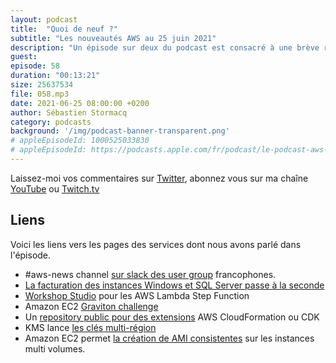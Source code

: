 ```yaml
---
layout: podcast
title:  "Quoi de neuf ?"
subtitle: "Les nouveautés AWS au 25 juin 2021"
description: "Un épisode sur deux du podcast est consacré à une brève revue des principales nouveautés AWS.  Cette semaine, nous parlons d'une baisse de prix sur les instances Windows et SQL Serveur, de partage de vos extensions AWS CloudFormation, d'un concours autour de Graviton et d'un nouvel outil de programmation visuelle pour orchestrer vos fonctions AWS Lambda."
guest:
episode: 58
duration: "00:13:21"
size: 25637534
file: 058.mp3
date: 2021-06-25 08:00:00 +0200
author: Sébastien Stormacq
category: podcasts
background: '/img/podcast-banner-transparent.png'
# appleEpisodeId: 1000525033830
# appleEpisodeId: https://podcasts.apple.com/fr/podcast/le-podcast-aws-en-français/id1452118442
---
```


Laissez-moi vos commentaires sur [Twitter](https://twitter.com/sebsto), abonnez vous sur ma chaîne [YouTube](https://www.youtube.com/sebsto) ou [Twitch.tv](https://www.twitch.tv/sebAWS)

## Liens

Voici les liens vers les pages des services dont nous avons parlé dans l'épisode.

- #aws-news channel [sur slack des user group](aws-user-group.slack.com
) francophones.
- [La facturation des instances Windows et SQL Server passe à la seconde](https://aws.amazon.com/fr/about-aws/whats-new/2021/06/announcing-per-second-billing-for-ec2-windows-server-and-sql-server-instances/)
- [Workshop Studio](https://aws.amazon.com/fr/blogs/aws/new-aws-step-functions-workflow-studio-a-low-code-visual-tool-for-building-state-machines/) pour les AWS Lambda Step Function
- Amazon EC2 [Graviton challenge](https://aws.amazon.com/fr/blogs/aws/migrate-your-workloads-with-the-graviton-challenge/)
- Un [repository public pour des extensions](https://aws.amazon.com/blogs/aws/introducing-a-public-registry-for-aws-cloudformation/) AWS CloudFormation ou CDK
- KMS lance [les clés multi-région](https://aws.amazon.com/about-aws/whats-new/2021/06/kms-multi-region-keys/)
- Amazon EC2 permet [la création de AMI consistentes](https://aws.amazon.com/about-aws/whats-new/2021/06/amazon-ec2-allows-create-crash-consistent-amis-from-instances-multiple-amazon-ebs-volumes-without-rebooting-instances/) sur les instances multi volumes.
